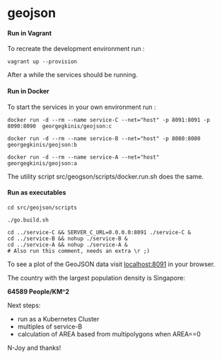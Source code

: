 # geojson

#### Run in Vagrant
To recreate the development environment run :
```
vagrant up --provision
```

After a while the services should be running.

#### Run in Docker

To start the services in your own environment run :

```
docker run -d --rm --name service-C --net="host" -p 8091:8091 -p 8090:8090  georgegkinis/geojson:c

docker run -d --rm --name service-B --net="host" -p 8080:8080  georgegkinis/geojson:b

docker run -d --rm --name service-A --net="host" georgegkinis/geojson:a
```

The utility script src/geogson/scripts/docker.run.sh does the same.


#### Run as executables

```
cd src/geojson/scripts

./go.build.sh

cd ../service-C && SERVER_C_URL=0.0.0.0:8091 ./service-C &
cd ../service-B && nohup ./service-B &
cd ../service-A && nohup ./service-A &
# Also run this comment, needs an extra \r ;)

```

To see a plot of the GeoJSON data visit [localhost:8091](http://localhost:8091) in your browser.

The country with the largest population density is Singapore:
 
 **64589 People/KM^2**

Next steps:

- run as a Kubernetes Cluster
- multiples of service-B
- calculation of AREA based from multipolygons when AREA==0

N-Joy and thanks!